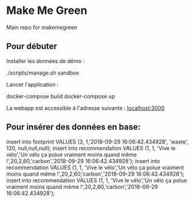 # Make Me Green
Main repo for makemegreen


## Pour débuter

Installer les données de démo :

./scripts/manage.sh sandbox

Lancer l'application :

docker-compose build
docker-compose up

La webapp est accessible à l'adresse suivante : [localhost:3000](http://localhost:3000)


## Pour insérer des données en base:

insert into footprint VALUES (3, 1,'2018-09-29 16:06:42.434928', 'waste', 120, null,null,null);
insert into recommendation VALUES (1, 1, 'Vive le vélo','Un vélo ça polue vraiment moins quand même !',20,2,60,'carbon','2018-09-29 16:06:42.434928');
insert into recommendation VALUES (1, 1, 'Vive le vélo','Un vélo ça polue vraiment moins quand même !',20,2,60,'carbon','2018-09-29 16:06:42.434928');
insert into recommendation VALUES (1, 1, 'Vive le vélo','Un vélo ça polue vraiment moins quand même !',20,2,60,'carbon','2018-09-29 16:06:42.434928');